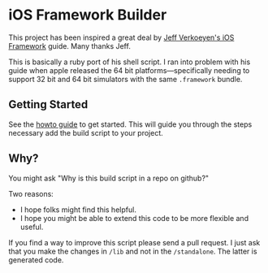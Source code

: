 # iOS Framework Builder

This project has been inspired a great deal by [Jeff Verkoeyen's iOS Framework](https://github.com/jverkoey/iOS-Framework) guide. Many thanks Jeff.

This is basically a ruby port of his shell script. I ran into problem with his guide when apple released the 64 bit platforms—specifically needing to support 32 bit and 64 bit simulators with the same `.framework` bundle.

## Getting Started

See the [howto guide](HOWTO.md) to get started. This will guide you through the steps necessary add the build script to your project.

## Why?

You might ask "Why is this build script in a repo on github?"

Two reasons:

* I hope folks might find this helpful.
* I hope you might be able to extend this code to be more flexible and useful.

If you find a way to improve this script please send a pull request. I just ask that you make the changes in `/lib` and not in the `/standalone`. The latter is generated code.
